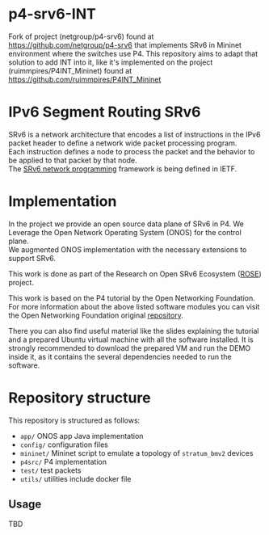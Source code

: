 # p4-srv6-INT
Fork of project (netgroup/p4-srv6) found at https://github.com/netgroup/p4-srv6 that implements SRv6 in Mininet environment where the switches use P4.
This repository aims to adapt that solution to add INT into it, like it's implemented on the project (ruimmpires/P4INT_Mininet) found at https://github.com/ruimmpires/P4INT_Mininet 



# IPv6 Segment Routing SRv6 <br/>
SRv6 is a network architecture that encodes a list of instructions in the IPv6 packet header to define a network wide packet processing program. <br/>
Each instruction defines a node to process the packet and the behavior to be applied to that packet by that node.<br/>
The [SRv6 network programming](https://tools.ietf.org/html/draft-ietf-spring-srv6-network-programming-24) framework is being defined in IETF.<br/>

# Implementation
In the project we provide an open source data plane of SRv6 in P4. We Leverage the Open Network Operating System (ONOS) for the control plane. <br/>
We augmented ONOS implementation with the necessary extensions to support SRv6. <br/>

This work is done as part of the Research on Open SRv6 Ecosystem ([ROSE](https://netgroup.github.io/rose/)) project. 

This work is based on the P4 tutorial by the Open Networking Foundation. For more information about the above listed software modules you can visit the Open Networking Foundation original [repository](https://github.com/opennetworkinglab/ngsdn-tutorial). <br/>

There you can also find useful material like the slides explaining the tutorial and a prepared Ubuntu virtual machine with all the software installed. It is strongly recommended to download the prepared VM and run the DEMO inside it, as it contains the several dependencies needed to run the software. <br/>


# Repository structure
This repository is structured as follows: <br/>
 * `app/` ONOS app Java implementation <br/>
 * `config/` configuration files <br/>
 * `mininet/` Mininet script to emulate a topology of `stratum_bmv2` devices <br/>
 * `p4src/` P4 implementation <br/>
 * `test/` test packets <br/>
 * `utils/` utilities include docker file <br/>

## Usage 
TBD 
<!--
In the section we show the steps needed to run the SRv6 micro SID demo, starting from the downloaded VM. <br/>

The demo runs on a mininet topology made up of fourteen P4 enabled switches (based on [bmv2](https://github.com/p4lang/behavioral-model) P4 software implementation) and two hosts that represent Site A and Site B. For this demo we rely on static routing for simplicity. <br/>
The Onos controller is used to configure the P4 software switches with the various table entries, e.g. SRv6 Micro SID routes, L2 forwarding entries, etc. <br/>

## DEMO commands
To ease the execution of the commands needed to setup the required software, we make use of the Makefile prepared by the ONF for their [P4 tutorial](https://github.com/opennetworkinglab/ngsdn-tutorial). <br/>

```
| Make command        | Description                                            | <br/>
|---------------------|------------------------------------------------------- | <br/>
| `make start`        | Runs ONOS and Mininet containers                       | <br/>
| `make onos-cli`     | Access the ONOS command line interface (CLI)           | <br/>
| `make app-build`    | Builds the tutorial app and pipeconf                   | <br/>
| `make app-reload`   | Load the app in ONOS                                   | <br/>
| `make mn-cli`       | Access the Mininet CLI                                 | <br/>
| `make netcfg`       | Pushes netcfg.json file (network config) to ONOS       | <br/>
| `make stop`         | Resets the tutorial environment                        | <br/>
 ```
 
## Detailed DEMO description

### 1. Start ONOS
In a terminal window, start the ONOS main process by running and connect to the logs: <br/>
```bash <br/>
$> make start <br/>
$> make onos-log <br/>
``` 
### 2. Build and load the application 
An application is provided to ONOS as an executable in .oar format. To build the source code contained in `app/` issue the following command: <br/>
```bash <br/>
$> make app-build <br/>
``` 
This will create the `srv6-uSID-1.0-SNAPSHOT.oar` application binary in the `app/target/` folder. <br/>
Moreover, it will compile the p4 code contained in `p4src` creating two output files: <br/>
- `bmv2.json` is the JSON description of the dataplane programmed in P4; <br/>
- `p4info.txt` contains the information about the southbound interface used by the controller to program the switches. <br/>
These two files are symlinked inside the `app/src/main/resources/` folder and used to build the application. <br/>
After the creation of the binary, we have to load it inside ONOS: <br/>

```bash
$> make app-reload <br/>
```
The app should now be registered in ONOS. <br/>

### 3. Push the network configuration to ONOS
ONOS gets its global network view thanks to a JSON configuration file in which it is possible to encode several information about the switch configuration. <br/>
This file is parsed at runtime by the application and it is needed to configure, e.g. the MAC addresses, SID and uSID addresses assigned to each P4 switch. <br/>
Let's push it to ONOS by prompting the following command: <br/>
```bash <br/>
$> make netcfg 
```
Now ONOS knows how to connect to the switches set up in mininet. <br/>

### 4. Insert the SRv6 micro SID routing directives
In a new window open the ONOS CLI with the following command: <br/>
```bash <br/>
$> make onos-cli <br/>
```
For the purpose of this DEMO, we statically configured the IPv6 routes of each router inside the `config/routing_tables.txt` file consisting of a list of `route-insert` commands. Also the uA Instructions are contained in the `config/ua-config.txt` in the form of a list of `uA-insert` commands. Configure them inside the switches by sourcing this file inside the CLI: <br/>
```bash 
onos-cli> source /config/routing_tables.txt
onos-cli> source /config/ua_config.txt
```
Then, we can insert the uSID routing directive to the the two end routers, one for the path H1 ===> H2 and one for the reverse path H2 ===> H1: <br/>

```bash <br/>
onos-cli> srv6-insert device:r1 fcbb:bb00:8:7:2:fd00:: 2001:1:2::1 <br/>
onos-cli> srv6-insert device:r2 fcbb:bb00:7:8:1:fd00:: 2001:1:1::1 <br/>
```
Essentially, these commands specify to the end routers (R1 and R2) to insert an SRv6 header with a list of SIDs. The first represents the list of uSID that the packet must traverse while the last is the IPv6 address of the host the packet is destined to.  <br/>
### 6. Test
Test the communication between the two hosts with ping inside mininet. <br/>
```bash <br/>
$> make mn-cli <br/>
mininet> h2 ping h1 <br/>
mininet> h1 ping h2 <br/>
```
The first pings will not work since the switch will not know how to reach the host at L2 layer. After learning on both paths it will work. <br/>
It is also possible to have a graphical representation of the running topology thanks to the ONOS web UI. Type in a browser `localhost:8181/onos/ui` and enter as user `onos` with password `rocks`. It will display the graphical representation of the topology. <br/>
Now, let's make some faster pings: 
```bash 
mininet> h1 ping h2 -i 0.1 
``` 
Then, return to the UI and press <br/>
* `h` to show the hosts <br/>
* `l` to display the nodes labels <br/>
* `a` a few times until it displays link utilization in packets per second <br/>
-->
